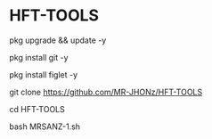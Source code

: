 # HFT-TOOLS

pkg upgrade && update -y

pkg install git -y

pkg install figlet -y

git clone https://github.com/MR-JHONz/HFT-TOOLS

cd HFT-TOOLS

bash MRSANZ-1.sh
